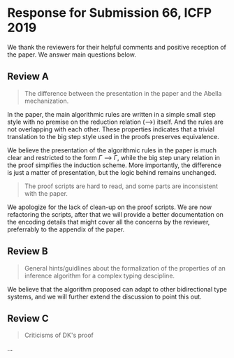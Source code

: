 
Response for Submission 66, ICFP 2019
======

We thank the reviewers for their helpful comments and positive reception of the paper.
We answer main questions below.

Review A
------
<!--
One minor point of criticism I have is that there appear to be some unexplained differences between the presentation in the paper and the Abella mechanization, which made it harder than necessary for me to relate the two and to follow some of the proof sketches in the paper. For example, the (binary) multi-step reduction relations on algorithmic and declarative worklists seem to be represented by unary predicates (judge and dc respectively) in the Abella script, which look more like big-step than small-step reduction relations. This change of representation may even impact the structure of some proofs (e.g. the induction hypothesis used in the proofs of soundness and completeness). I know very little about Abella, so this choice of representation may well be more idiomatic than the one presented in the paper. Still, I would have liked to see a short discussion of the pros/cons of the two representations and why different representations are used in the paper and the proof script. More extensive documentation of the proof script (e.g. more comments) would also be helpful in navigating the mechanization.
-->

> The difference between the presentation in the paper and the Abella mechanization.

In the paper, the main algorithmic rules are written in a simple small step style
with no premise on the reduction relation (-->) itself.
And the rules are not overlapping with each other.
These properties indicates that a trivial translation to
the big step style used in the proofs preserves equivalence.

We believe the presentation of the algorithmic rules in the paper is much clear
and restricted to the form $\Gamma$ --> $\Gamma$,
while the big step unary relation in the proof simplfies the induction scheme.
More importantly, the difference is just a matter of presentation,
but the logic behind remains unchanged.

> The proof scripts are hard to read, and some parts are inconsistent with the paper.

We apologize for the lack of clean-up on the proof scripts.
We are now refactoring the scripts,
after that we will provide a better documentation on the encoding details
that might cover all the concerns by the reviewer,
preferrably to the appendix of the paper.


Review B
------
<!--
On the negative part, I am not sure that one can, from the paper, infer general hints/guidelines about the formalization of the correctness/completeness/... of an inference algorithm for a complex typing discipline. This is mainly due to the fact that the authors concentrate their attention to one single inference algorithm.
-->
<!--
Tom:
- Apparently Reviewer C believes they will be able to try out our approach on new problems.
- I also think there is an obvious generalization to other bidirectional type systems.
- We can say that we will extend the discussion to point this out.
-->

> General hints/guidlines about the formalization of the properties of an inference algorithm for a complex typing descipline.

We believe that the algorithm proposed can adapt to other bidirectional type systems,
and we will further extend the discussion to point this out.


Review C
------
<!--
In the course of their investigation, the authors found several problems with the mathematical proof DK give and provided alternatives. I am not in a position to comment on whether these criticisms of DK are justified, nor do I find this significant for the evaluation of the paper.
-->
<!--
Jimmy:
If the reviewer are not interested in the criticisms,
we can reduce relevant discussion in the paper.
My point was that I am not sure whether DK's algorithm and proofs
could be easily formalized, but it seems no easy.
And I decided not to take time investigate,
given that there are already some issues, though they might be minor.
-->

> Criticisms of DK's proof

...

